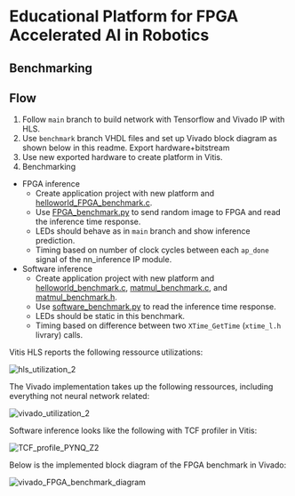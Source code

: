 Educational Platform for FPGA Accelerated AI in Robotics
============================================================================

Benchmarking
----------------------------------------------------------------------------

## Flow
1) Follow ``main`` branch to build network with Tensorflow and Vivado IP with HLS.
2) Use ``benchmark`` branch VHDL files and set up Vivado block diagram as shown below in this readme. Export hardware+bitstream
3) Use new exported hardware to create platform in Vitis.
4) Benchmarking
  - FPGA inference
    - Create application project with new platform and [helloworld_FPGA_benchmark.c](/src/vitis/helloworld_FPGA_benchmark.c).
    - Use [FPGA_benchmark.py](/src/python/FPGA_benchmark.py) to send random image to FPGA and read the inference time response.
    - LEDs should behave as in ``main`` branch and show inference prediction.
    - Timing based on number of clock cycles between each ``ap_done`` signal of the nn_inference IP module.
  - Software inference
    - Create application project with new platform and [helloworld_benchmark.c](/src/vitis/helloworld_benchmark.c), [matmul_benchmark.c](/src/vitis/matmul_benchmark.c), and [matmul_benchmark.h](/src/vitis/matmul_benchmark.h). 
    - Use [software_benchmark.py](/src/python/software_benchmark.py) to read the inference time response.
    - LEDs should be static in this benchmark.
    - Timing based on difference between two ``XTime_GetTime`` (``xtime_l.h`` livrary) calls.



Vitis HLS reports the following ressource utilizations:

![hls_utilization_2](https://user-images.githubusercontent.com/76950970/145794324-f351360a-af86-4f62-8009-d8afefd517a2.png)

The Vivado implementation takes up the following ressources, including everything not neural network related:

![vivado_utilization_2](https://user-images.githubusercontent.com/76950970/145794315-3904b3e8-f0e7-4051-aca4-304c89b0c87b.png)

Software inference looks like the following with TCF profiler in Vitis:

![TCF_profile_PYNQ_Z2](https://user-images.githubusercontent.com/76950970/145794344-d2e5e52f-bef3-4af2-b563-1ba7eea99c9a.png)

Below is the implemented block diagram of the FPGA benchmark in Vivado:

![vivado_FPGA_benchmark_diagram](https://user-images.githubusercontent.com/76950970/145794352-a33a2c6c-56ed-49dc-9263-b2d29f3016c9.png)
